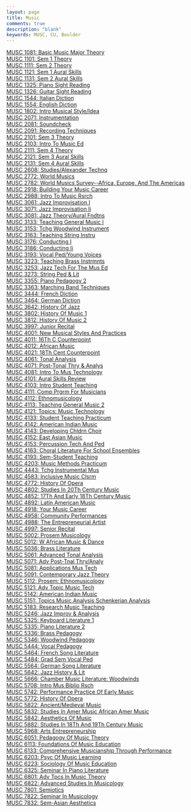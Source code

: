 ```yaml
---
layout: page
title: Music
comments: true
description: "blank"
keywords: MUSC, CU, Boulder
---
```

<body>
<div><a href="../../courses/MUSC-1081">MUSC 1081: Basic Music Major Theory</a></div>
<div><a href="../../courses/MUSC-1101">MUSC 1101: Sem 1 Theory</a></div>
<div><a href="../../courses/MUSC-1111">MUSC 1111: Sem 2 Theory</a></div>
<div><a href="../../courses/MUSC-1121">MUSC 1121: Sem 1 Aural Skills</a></div>
<div><a href="../../courses/MUSC-1131">MUSC 1131: Sem 2 Aural Skills</a></div>
<div><a href="../../courses/MUSC-1325">MUSC 1325: Piano Sight Reading</a></div>
<div><a href="../../courses/MUSC-1326">MUSC 1326: Guitar Sight Reading</a></div>
<div><a href="../../courses/MUSC-1544">MUSC 1544: Italian Diction</a></div>
<div><a href="../../courses/MUSC-1554">MUSC 1554: English Diction</a></div>
<div><a href="../../courses/MUSC-1802">MUSC 1802: Intro Musical Style/Idea</a></div>
<div><a href="../../courses/MUSC-2071">MUSC 2071: Instrumentation</a></div>
<div><a href="../../courses/MUSC-2081">MUSC 2081: Soundcheck</a></div>
<div><a href="../../courses/MUSC-2091">MUSC 2091: Recording Techniques</a></div>
<div><a href="../../courses/MUSC-2101">MUSC 2101: Sem 3 Theory</a></div>
<div><a href="../../courses/MUSC-2103">MUSC 2103: Intro To Music Ed</a></div>
<div><a href="../../courses/MUSC-2111">MUSC 2111: Sem 4 Theory</a></div>
<div><a href="../../courses/MUSC-2121">MUSC 2121: Sem 3 Aural Skills</a></div>
<div><a href="../../courses/MUSC-2131">MUSC 2131: Sem 4 Aural Skills</a></div>
<div><a href="../../courses/MUSC-2608">MUSC 2608: Studies/Alexander Technq</a></div>
<div><a href="../../courses/MUSC-2772">MUSC 2772: World Musics</a></div>
<div><a href="../../courses/MUSC-2782">MUSC 2782: World Musics Survey--Africa, Europe, And  The Americas</a></div>
<div><a href="../../courses/MUSC-2918">MUSC 2918: Building Your Music Career</a></div>
<div><a href="../../courses/MUSC-2988">MUSC 2988: Intro To Music Rsrch</a></div>
<div><a href="../../courses/MUSC-3061">MUSC 3061: Jazz Improvisation I</a></div>
<div><a href="../../courses/MUSC-3071">MUSC 3071: Jazz Improvisation Ii</a></div>
<div><a href="../../courses/MUSC-3081">MUSC 3081: Jazz Theory/Aural Fndtns</a></div>
<div><a href="../../courses/MUSC-3133">MUSC 3133: Teaching General Music I</a></div>
<div><a href="../../courses/MUSC-3153">MUSC 3153: Tchg Woodwind Instrument</a></div>
<div><a href="../../courses/MUSC-3163">MUSC 3163: Teaching String Instru</a></div>
<div><a href="../../courses/MUSC-3176">MUSC 3176: Conducting I</a></div>
<div><a href="../../courses/MUSC-3186">MUSC 3186: Conducting Ii</a></div>
<div><a href="../../courses/MUSC-3193">MUSC 3193: Vocal Ped/Young Voices</a></div>
<div><a href="../../courses/MUSC-3223">MUSC 3223: Teaching Brass Instrmnts</a></div>
<div><a href="../../courses/MUSC-3253">MUSC 3253: Jazz Tech For The Mus Ed</a></div>
<div><a href="../../courses/MUSC-3273">MUSC 3273: String Ped & Lit</a></div>
<div><a href="../../courses/MUSC-3355">MUSC 3355: Piano Pedagogy 2</a></div>
<div><a href="../../courses/MUSC-3363">MUSC 3363: Marching Band Techniques</a></div>
<div><a href="../../courses/MUSC-3444">MUSC 3444: French Diction</a></div>
<div><a href="../../courses/MUSC-3464">MUSC 3464: German Diction</a></div>
<div><a href="../../courses/MUSC-3642">MUSC 3642: History Of Jazz</a></div>
<div><a href="../../courses/MUSC-3802">MUSC 3802: History Of Music 1</a></div>
<div><a href="../../courses/MUSC-3812">MUSC 3812: History Of Music 2</a></div>
<div><a href="../../courses/MUSC-3997">MUSC 3997: Junior Recital</a></div>
<div><a href="../../courses/MUSC-4001">MUSC 4001: New Musical Styles And Practices</a></div>
<div><a href="../../courses/MUSC-4011">MUSC 4011: 16Th C Counterpoint</a></div>
<div><a href="../../courses/MUSC-4012">MUSC 4012: African Music</a></div>
<div><a href="../../courses/MUSC-4021">MUSC 4021: 18Th Cent Counterpoint</a></div>
<div><a href="../../courses/MUSC-4061">MUSC 4061: Tonal Analysis</a></div>
<div><a href="../../courses/MUSC-4071">MUSC 4071: Post-Tonal Thry & Analys</a></div>
<div><a href="../../courses/MUSC-4081">MUSC 4081: Intro To Mus Technology</a></div>
<div><a href="../../courses/MUSC-4101">MUSC 4101: Aural Skills Review</a></div>
<div><a href="../../courses/MUSC-4103">MUSC 4103: Intro Student Teaching</a></div>
<div><a href="../../courses/MUSC-4111">MUSC 4111: Comp Prgrm For Musicians</a></div>
<div><a href="../../courses/MUSC-4112">MUSC 4112: Ethnomusicology</a></div>
<div><a href="../../courses/MUSC-4113">MUSC 4113: Teaching General Music 2</a></div>
<div><a href="../../courses/MUSC-4121">MUSC 4121: Topics: Music Technology</a></div>
<div><a href="../../courses/MUSC-4133">MUSC 4133: Student Teaching Practicum</a></div>
<div><a href="../../courses/MUSC-4142">MUSC 4142: American Indian Music</a></div>
<div><a href="../../courses/MUSC-4143">MUSC 4143: Developing Chldrn Choir</a></div>
<div><a href="../../courses/MUSC-4152">MUSC 4152: East Asian Music</a></div>
<div><a href="../../courses/MUSC-4153">MUSC 4153: Percussion Tech And Ped</a></div>
<div><a href="../../courses/MUSC-4163">MUSC 4163: Choral Literature For School Ensembles</a></div>
<div><a href="../../courses/MUSC-4193">MUSC 4193: Sem-Student Teaching</a></div>
<div><a href="../../courses/MUSC-4203">MUSC 4203: Music Methods Practicum</a></div>
<div><a href="../../courses/MUSC-4443">MUSC 4443: Tchg Instrumental Mus</a></div>
<div><a href="../../courses/MUSC-4583">MUSC 4583: Inclusive Music Clsrm</a></div>
<div><a href="../../courses/MUSC-4772">MUSC 4772: History Of Opera</a></div>
<div><a href="../../courses/MUSC-4802">MUSC 4802: Studies In 20Th Century Music</a></div>
<div><a href="../../courses/MUSC-4852">MUSC 4852: 17Th And Early 18Th Century Music</a></div>
<div><a href="../../courses/MUSC-4892">MUSC 4892: Latin American Music</a></div>
<div><a href="../../courses/MUSC-4918">MUSC 4918: Your Music Career</a></div>
<div><a href="../../courses/MUSC-4958">MUSC 4958: Community Performances</a></div>
<div><a href="../../courses/MUSC-4988">MUSC 4988: The Entrepreneurial Artist</a></div>
<div><a href="../../courses/MUSC-4997">MUSC 4997: Senior Recital</a></div>
<div><a href="../../courses/MUSC-5002">MUSC 5002: Prosem Musicology</a></div>
<div><a href="../../courses/MUSC-5012">MUSC 5012: W African Music & Dance</a></div>
<div><a href="../../courses/MUSC-5036">MUSC 5036: Brass Literature</a></div>
<div><a href="../../courses/MUSC-5061">MUSC 5061: Advanced Tonal Analysis</a></div>
<div><a href="../../courses/MUSC-5071">MUSC 5071: Adv Post-Tnal Thry/Analy</a></div>
<div><a href="../../courses/MUSC-5081">MUSC 5081: Applications Mus Tech</a></div>
<div><a href="../../courses/MUSC-5091">MUSC 5091: Contemporary Jazz Theory</a></div>
<div><a href="../../courses/MUSC-5112">MUSC 5112: Prosem: Ethnomusicology</a></div>
<div><a href="../../courses/MUSC-5121">MUSC 5121: Adv Topic Music Tech</a></div>
<div><a href="../../courses/MUSC-5142">MUSC 5142: American Indian Music</a></div>
<div><a href="../../courses/MUSC-5151">MUSC 5151: Topics Music Analysis Schenkerian Analysis</a></div>
<div><a href="../../courses/MUSC-5183">MUSC 5183: Research Music Teaching</a></div>
<div><a href="../../courses/MUSC-5246">MUSC 5246: Jazz Improv & Analysis</a></div>
<div><a href="../../courses/MUSC-5325">MUSC 5325: Keyboard Literature 1</a></div>
<div><a href="../../courses/MUSC-5335">MUSC 5335: Piano Literature 2</a></div>
<div><a href="../../courses/MUSC-5336">MUSC 5336: Brass Pedagogy</a></div>
<div><a href="../../courses/MUSC-5346">MUSC 5346: Woodwind Pedagogy</a></div>
<div><a href="../../courses/MUSC-5444">MUSC 5444: Vocal Pedagogy</a></div>
<div><a href="../../courses/MUSC-5464">MUSC 5464: French Song Literature</a></div>
<div><a href="../../courses/MUSC-5484">MUSC 5484: Grad Sem Vocal Ped</a></div>
<div><a href="../../courses/MUSC-5564">MUSC 5564: German Song Literature</a></div>
<div><a href="../../courses/MUSC-5642">MUSC 5642: Jazz History & Lit</a></div>
<div><a href="../../courses/MUSC-5666">MUSC 5666: Chamber Music Literature: Woodwinds</a></div>
<div><a href="../../courses/MUSC-5708">MUSC 5708: Intro Mus Biblio Rsch</a></div>
<div><a href="../../courses/MUSC-5742">MUSC 5742: Performance Practice Of Early Music</a></div>
<div><a href="../../courses/MUSC-5772">MUSC 5772: History Of Opera</a></div>
<div><a href="../../courses/MUSC-5822">MUSC 5822: Ancient/Medieval Music</a></div>
<div><a href="../../courses/MUSC-5832">MUSC 5832: Studies In Amer Music African Amer Music</a></div>
<div><a href="../../courses/MUSC-5842">MUSC 5842: Aesthetics Of Music</a></div>
<div><a href="../../courses/MUSC-5882">MUSC 5882: Studies In 18Th And 19Th Century Music</a></div>
<div><a href="../../courses/MUSC-5968">MUSC 5968: Arts Entrepreneurship</a></div>
<div><a href="../../courses/MUSC-6051">MUSC 6051: Pedagogy Of Music Theory</a></div>
<div><a href="../../courses/MUSC-6113">MUSC 6113: Foundations Of Music Education</a></div>
<div><a href="../../courses/MUSC-6133">MUSC 6133: Comprehensive Musicianship Through Performance</a></div>
<div><a href="../../courses/MUSC-6203">MUSC 6203: Psyc Of Music Learning</a></div>
<div><a href="../../courses/MUSC-6223">MUSC 6223: Sociology Of Music Education</a></div>
<div><a href="../../courses/MUSC-6325">MUSC 6325: Seminar In Piano Literature</a></div>
<div><a href="../../courses/MUSC-6801">MUSC 6801: Adv Tpcs In Music Theory</a></div>
<div><a href="../../courses/MUSC-6822">MUSC 6822: Advanced Studies In Musicology</a></div>
<div><a href="../../courses/MUSC-7801">MUSC 7801: Semiotics</a></div>
<div><a href="../../courses/MUSC-7822">MUSC 7822: Seminar In Musicology</a></div>
<div><a href="../../courses/MUSC-7832">MUSC 7832: Sem-Asian Aesthetics</a></div>
</body>